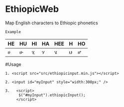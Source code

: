 # EthiopicWeb
Map English characters to Ethiopic phonetics <br />
```
Example 
```  
 HE | HU  | HI | HA | HEE | H | HO
--- | --- | ---|--- | --- | ---| ---
ሀ  | ሁ |   ሂ |   ሃ |  ሄ |  ህ | ሆ | 

#Usage

```
1. <script src="src/ethiopicinput.min.js"></script>

2. <input id="myInput" style="width:300px;" />

3.   <script>
      $("#myInput").ethiopicInput();
     </script>
```

